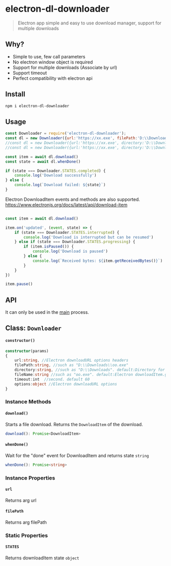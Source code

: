# electron-dl-downloader

> Electron app simple and easy to use download manager, support for multiple downloads

## Why?

- Simple to use, few call parameters
- No electron window object is required
- Support for multiple downloads (Associate by url)
- Support timeout
- Perfect compatibility with electron api

## Install

```sh
npm i electron-dl-downloader
```

## Usage

```js
const Downloader = require('electron-dl-downloader');
const dl = new Downloader({url:'https://xx.exe', filePath:'D:\\Downloads\\oo.exe'});
//const dl = new Downloader({url:'https://xx.exe', directory:'D:\\Downloads'});
//const dl = new Downloader({url:'https://xx.exe', directory:'D:\\Downloads', fileName:'oo.exe'});
```

```js
const item = await dl.download()
const state = await dl.whenDone()

if (state === Downloader.STATES.completed) {
    console.log('Download successfully')
} else {
    console.log(`Download failed: ${state}`)
}
```
Electron DownloadItem events and methods are also supported.\
https://www.electronjs.org/docs/latest/api/download-item
```js

const item = await dl.download()

item.on('updated', (event, state) => {
    if (state === Downloader.STATES.interrupted) {
        console.log('Download is interrupted but can be resumed')
    } else if (state === Downloader.STATES.progressing) {
        if (item.isPaused()) {
            console.log('Download is paused')
        } else {
            console.log(`Received bytes: ${item.getReceivedBytes()}`)
        }
    }
})

item.pause()
```

## API

It can only be used in the [main](https://electronjs.org/docs/glossary/#main-process) process.

## Class: `Downloader`


#### `constructor()`

``` typescript
constructor(params)
{
    url:string, //Electron downloadURL options headers
    filePath:string, //such as "D:\\Downloads\\oo.exe"
    directory:string, //such as "D:\\Downloads". default:Directory for a user's downloads.
    fileName:string //such as "oo.exe". default:Electron downloadItem.getFilename()
    timeout:int  //second. default 60
    options:object //Electron downloadURL options
}
```

### Instance Methods

#### `download()`
Starts a file download. Returns the `DownloadItem` of the download.
```typescript
download(): Promise<DownloadItem>
```

#### `whenDone()`
Wait for the "done" event for DownloadItem and returns state `string`
```typescript
whenDone(): Promise<string>
```

### Instance Properties

#### `url` 
Returns arg url

#### `filePath`
Returns arg filePath

### Static Properties

#### `STATES`
Returns downloadItem state `object`